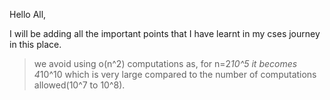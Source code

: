 Hello All,

  I will be adding all the important points that I have learnt in my cses journey in this place. 

  >we avoid using o(n^2) computations as, for n=2*10^5 it becomes 4*10^10 which is very large compared to the number of computations allowed(10^7 to 10^8).
  >

